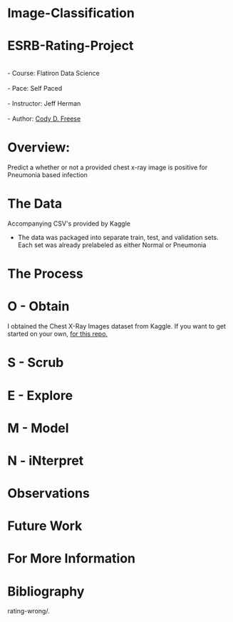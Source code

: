 # Image-Classification

# ESRB-Rating-Project
<br>- Course: Flatiron Data Science </br>
<br>- Pace: Self Paced </br>
<br>- Instructor: Jeff Herman </br>
<br>- Author: [Cody D. Freese](mailto:c_freese@ymail.com) </br>

# Overview:
Predict a whether or not a provided chest x-ray image is positive for Pneumonia based infection

# The Data
Accompanying CSV's provided by Kaggle
- The data was packaged into separate train, test, and validation sets. Each set was already prelabeled as either Normal or Pneumonia

# The Process


# O - Obtain
I obtained the Chest X-Ray Images dataset from Kaggle. If you want to get started on your own, <a href="https://www.kaggle.com/paultimothymooney/chest-xray-pneumonia"> for this repo.</a><br>

# S - Scrub


# E - Explore


# M - Model


# N - iNterpret


# Observations


# Future Work


# For More Information


# Bibliography
rating-wrong/. 